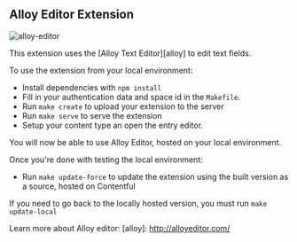 Alloy Editor Extension
-------------------

![alloy-editor](http://contentful.github.io/extensions/assets/alloy-editor.png)

This extension uses the [Alloy Text Editor][alloy] to edit text fields.

To use the extension from your local environment:
* Install dependencies with `npm install`
* Fill in your authentication data and space id in the `Makefile`.
* Run `make create` to upload your extension to the server
* Run `make serve` to serve the extension
* Setup your content type an open the entry editor.

You will now be able to use Alloy Editor, hosted on your local environment.

Once you're done with testing the local environment:
* Run `make update-force` to update the extension using the built version as a source, hosted on Contentful

If you need to go back to the locally hosted version, you must run `make update-local`

Learn more about Alloy editor:
[alloy]: http://alloyeditor.com/
